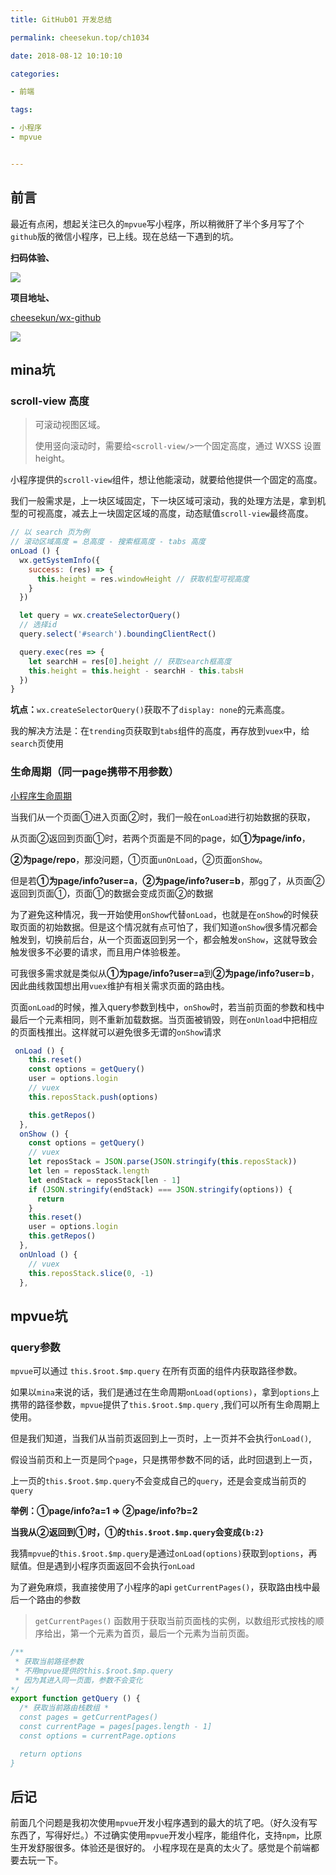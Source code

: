 ```yaml
---
title: GitHub01 开发总结

permalink: cheesekun.top/ch1034

date: 2018-08-12 10:10:10

categories:

- 前端

tags:

- 小程序
- mpvue


---
```


## 前言

最近有点闲，想起关注已久的`mpvue`写小程序，所以稍微肝了半个多月写了个`github`版的微信小程序，已上线。现在总结一下遇到的坑。

**扫码体验、**

![](http://pc9p4qsb2.bkt.clouddn.com/wx-github.jpg)

**项目地址、**

[cheesekun/wx-github](https://github.com/cheesekun/wx-github)

![](http://pc9p4qsb2.bkt.clouddn.com/wx-github.gif)

## mina坑

### scroll-view 高度

> 可滚动视图区域。
>
> 使用竖向滚动时，需要给`<scroll-view/>`一个固定高度，通过 WXSS 设置 height。

小程序提供的`scroll-view`组件，想让他能滚动，就要给他提供一个固定的高度。

我们一般需求是，上一块区域固定，下一块区域可滚动，我的处理方法是，拿到机型的可视高度，减去上一块固定区域的高度，动态赋值`scroll-view`最终高度。

```javascript
// 以 search 页为例
// 滚动区域高度 = 总高度 - 搜索框高度 - tabs 高度
onLoad () {
  wx.getSystemInfo({
    success: (res) => {
      this.height = res.windowHeight // 获取机型可视高度
    }
  })

  let query = wx.createSelectorQuery()
  // 选择id
  query.select('#search').boundingClientRect()

  query.exec(res => {
    let searchH = res[0].height // 获取search框高度
    this.height = this.height - searchH - this.tabsH
  })
}
```

**坑点：**`wx.createSelectorQuery()`获取不了`display: none`的元素高度。

我的解决方法是：在`trending`页获取到`tabs`组件的高度，再存放到`vuex`中，给`search`页使用



### 生命周期（同一page携带不用参数）

[小程序生命周期](https://segmentfault.com/a/1190000010874608)

当我们从一个页面①进入页面②时，我们一般在`onLoad`进行初始数据的获取，

从页面②返回到页面①时，若两个页面是不同的page，如**①为page/info**，

**②为page/repo**，那没问题，①页面`unOnLoad`，②页面`onShow`。

但是若**①为page/info?user=a**，**②为page/info?user=b**，那gg了，从页面②返回到页面①，页面①的数据会变成页面②的数据



为了避免这种情况，我一开始使用`onShow`代替`onLoad`，也就是在`onShow`的时候获取页面的初始数据。但是这个情况就有点可怕了，我们知道`onShow`很多情况都会触发到，切换前后台，从一个页面返回到另一个，都会触发`onShow`，这就导致会触发很多不必要的请求，而且用户体验极差。



可我很多需求就是类似从**①为page/info?user=a**到**②为page/info?user=b**，因此曲线救国想出用`vuex`维护有相关需求页面的路由栈。

页面`onLoad`的时候，推入query参数到栈中，`onShow`时，若当前页面的参数和栈中最后一个元素相同，则不重新加载数据。当页面被销毁，则在`onUnload`中把相应的页面栈推出。这样就可以避免很多无谓的`onShow`请求

```javascript
 onLoad () {
    this.reset()
    const options = getQuery()
    user = options.login
    // vuex
    this.reposStack.push(options)

    this.getRepos()
  },
  onShow () {
    const options = getQuery()
    // vuex
    let reposStack = JSON.parse(JSON.stringify(this.reposStack))
    let len = reposStack.length
    let endStack = reposStack[len - 1]
    if (JSON.stringify(endStack) === JSON.stringify(options)) {
      return
    }
    this.reset()
    user = options.login
    this.getRepos()
  },
  onUnload () {
    // vuex
    this.reposStack.slice(0, -1)
  },
```



## mpvue坑

### query参数

`mpvue`可以通过 `this.$root.$mp.query` 在所有页面的组件内获取路径参数。

如果以`mina`来说的话，我们是通过在生命周期`onLoad(options)`，拿到`options`上携带的路径参数，`mpvue`提供了`this.$root.$mp.query` ,我们可以所有生命周期上使用。

但是我们知道，当我们从当前页返回到上一页时，上一页并不会执行`onLoad()`,

假设当前页和上一页是同个`page`，只是携带参数不同的话，此时回退到上一页，

上一页的`this.$root.$mp.query`不会变成自己的`query`，还是会变成当前页的`query`

**举例：①page/info?a=1 => ②page/info?b=2**

**当我从②返回到①时，①的`this.$root.$mp.query`会变成`{b:2}`**

我猜`mpvue`的`this.$root.$mp.query`是通过`onLoad(options)`获取到`options`，再赋值。但是遇到小程序页面返回不会执行`onLoad`



为了避免麻烦，我直接使用了小程序的api `getCurrentPages()`，获取路由栈中最后一个路由的参数

> `getCurrentPages()` 函数用于获取当前页面栈的实例，以数组形式按栈的顺序给出，第一个元素为首页，最后一个元素为当前页面。



```javascript
/**
 * 获取当前路径参数
 * 不用mpvue提供的this.$root.$mp.query
 * 因为其进入同一页面，参数不会变化
*/
export function getQuery () {
  /* 获取当前路由栈数组 *
  const pages = getCurrentPages()
  const currentPage = pages[pages.length - 1]
  const options = currentPage.options

  return options
} 
```
## 后记

前面几个问题是我初次使用`mpvue`开发小程序遇到的最大的坑了吧。（好久没有写东西了，写得好烂。）不过确实使用`mpvue`开发小程序，能组件化，支持`npm`，比原生开发舒服很多。体验还是很好的。
小程序现在是真的太火了。感觉是个前端都要去玩一下。